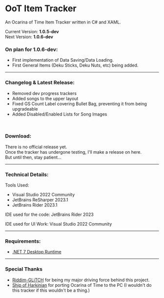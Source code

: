 # OoT Item Tracker
An Ocarina of Time Item Tracker written in C# and XAML.

Current Version: <b>1.0.5-dev</b>
<br/>
Next Version: <b>1.0.6-dev</b>
<br/>

### On plan for 1.0.6-dev:

- First implementation of Data Saving/Data Loading.
- First General Items (Deku Sticks, Deku Nuts, etc) being added.

---

### Changelog & Latest Release:

- Removed dev progress trackers
- Added songs to the upper layout
- Fixed GS Count Label covering Bullet Bag, preventing it from being upgradeable
- Added Disabled/Enabled Lists for Song Images
<br/>

### Download:

There is no official release yet.
<br/>
Once the tracker has undergone testing, I'll make a release on here.
<br/>
But until then, stay patient...

---

### Technical Details:

Tools Used:

- Visual Studio 2022 Community
- JetBrains ReSharper 2023.1
- JetBrains Rider 2023.1

IDE used for the code: JetBrains Rider 2023

IDE used for UI Work: Visual Studio 2022 Community

---

### Requirements:

- [.NET 7 Desktop Runtime](https://dotnet.microsoft.com/en-us/download/dotnet/7.0)

---

### Special Thanks

- [Riddim-GLiTCH](https://github.com/Riddim-GLiTCH) for being my major driving force behind this project.
- [Ship of Harkinian](https://www.shipofharkinian.com/) for porting Ocarina of Time to the PC (I wouldn't do this tracker if this wouldn't be a thing.)